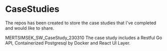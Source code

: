 # CaseStudies

The repos has been created to store the case studies that I've completed and would like to share.

MERTSIMSEK_SW_CaseStudy_230310
The case study includes a Restful Go API, Containerized Postgresql by Docker and React UI Layer.
